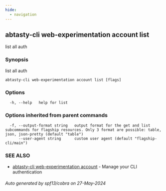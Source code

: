 ```yaml
---
hide:
  - navigation
---
```

## abtasty-cli web-experimentation account list

list all auth

### Synopsis

list all auth

```
abtasty-cli web-experimentation account list [flags]
```

### Options

```
  -h, --help   help for list
```

### Options inherited from parent commands

```
  -f, --output-format string   output format for the get and list subcommands for flagship resources. Only 3 format are possible: table, json, json-pretty (default "table")
      --user-agent string      custom user agent (default "flagship-cli/main")
```

### SEE ALSO

* [abtasty-cli web-experimentation account](abtasty-cli_web-experimentation_account.md)	 - Manage your CLI authentication

###### Auto generated by spf13/cobra on 27-May-2024
